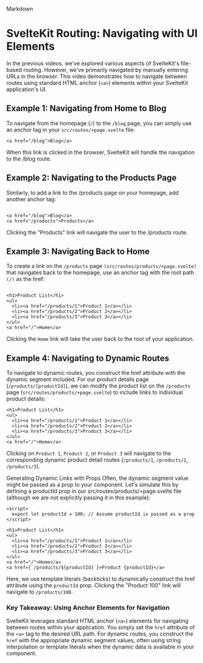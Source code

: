 Markdown

# SvelteKit Routing: Navigating with UI Elements

In the previous videos, we've explored various aspects of SvelteKit's file-based routing. However, we've primarily navigated by manually entering URLs in the browser. This video demonstrates how to navigate between routes using standard HTML anchor (`<a>`) elements within your SvelteKit application's UI.

## Example 1: Navigating from Home to Blog

To navigate from the homepage (`/`) to the `/blog` page, you can simply use an anchor tag in your `src/routes/+page.svelte` file:

```svelte
<a href="/blog">Blog</a>
```

When this link is clicked in the browser, SvelteKit will handle the navigation to the /blog route.

## Example 2: Navigating to the Products Page

Similarly, to add a link to the /products page on your homepage, add another anchor tag:

```Svelte

<a href="/blog">Blog</a>
<a href="/products">Products</a>
```

Clicking the "Products" link will navigate the user to the /products route.

## Example 3: Navigating Back to Home

To create a link on the `/products` page `(src/routes/products/+page.svelte)` that navigates back to the homepage, use an anchor tag with the root path `(/)` as the href:

```Svelte

<h1>Product List</h1>
<ul>
  <li><a href="/products/1">Product 1</a></li>
  <li><a href="/products/2">Product 2</a></li>
  <li><a href="/products/3">Product 3</a></li>
</ul>
<a href="/">Home</a>
```

Clicking the `Home` link will take the user back to the root of your application.

## Example 4: Navigating to Dynamic Routes

To navigate to dynamic routes, you construct the href attribute with the dynamic segment included. For our product details page (`/products/[productId]`), we can modify the product list on the `/products` page (`src/routes/products/+page.svelte`) to include links to individual product details:

```Svelte
<h1>Product List</h1>
<ul>
  <li><a href="/products/1">Product 1</a></li>
  <li><a href="/products/2">Product 2</a></li>
  <li><a href="/products/3">Product 3</a></li>
</ul>
<a href="/">Home</a>
```

Clicking on `Product 1`, `Product 2`, or `Product 3` will navigate to the corresponding dynamic product detail routes (`/products/1`, `/products/2`, `/products/3`).

Generating Dynamic Links with Props
Often, the dynamic segment value might be passed as a prop to your component. Let's simulate this by defining a productId prop in our src/routes/products/+page.svelte file (although we are not explicitly passing it in this example):

```Svelte
<script>
  export let productId = 100; // Assume productId is passed as a prop
</script>

<h1>Product List</h1>
<ul>
  <li><a href="/products/1">Product 1</a></li>
  <li><a href="/products/2">Product 2</a></li>
  <li><a href="/products/3">Product 3</a></li>
</ul>
<a href="/">Home</a>
<a href={`/products/${productId}`}>Product {productId}</a>
```

Here, we use template literals (backticks) to dynamically construct the href attribute using the `productId` prop. Clicking the "Product 100" link will navigate to `/products/100`.

### Key Takeaway: Using Anchor Elements for Navigation

SvelteKit leverages standard HTML anchor (`<a>`) elements for navigating between routes within your application. You simply set the `href` attribute of the `<a>` tag to the desired URL path. For dynamic routes, you construct the `href` with the appropriate dynamic segment values, often using string interpolation or template literals when the dynamic data is available in your component.
